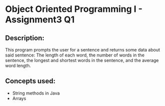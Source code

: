 # Object Oriented Programming I - Assignment3 Q1

## Description:
This program prompts the user for a sentence and returns some data about said sentence: The length of each word, the number of words in the sentence, the longest and shortest words in the sentence, and the average word length.

## Concepts used:
- String methods in Java
- Arrays
